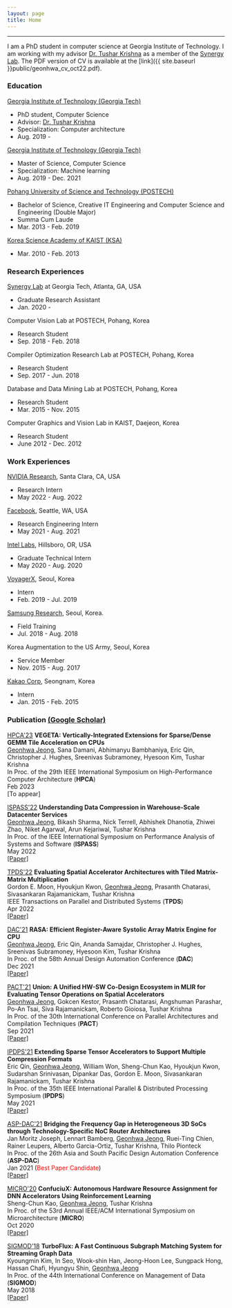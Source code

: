 ```yaml
---
layout: page
title: Home
---
```

-------------------------------------------------------
I am a PhD student in computer science at Georgia Institute of Technology. I am working with my advisor [Dr. Tushar Krishna](https://tusharkrishna.ece.gatech.edu/) as a member of the [Synergy Lab](https://synergy.ece.gatech.edu/). 
The PDF version of CV is available at the [link]({{ site.baseurl }}public/geonhwa_cv_oct22.pdf).



### Education
 [Georgia Institute of Technology (Georgia Tech)](https://www.gatech.edu/) 
   * PhD student, Computer Science
   * Advisor: [Dr. Tushar Krishna](https://tusharkrishna.ece.gatech.edu/)
   * Specialization: Computer architecture
   * Aug. 2019 -  

 [Georgia Institute of Technology (Georgia Tech)](https://www.gatech.edu/) 
   * Master of Science, Computer Science
   * Specialization: Machine learning
   * Aug. 2019 - Dec. 2021

[Pohang University of Science and Technology (POSTECH)](http://www.postech.ac.kr/eng/)  
  * Bachelor of Science, Creative IT Engineering and Computer Science and Engineering (Double Major)
  * Summa Cum Laude
  * Mar. 2013 - Feb. 2019  

[Korea Science Academy of KAIST (KSA)](https://www.ksa.hs.kr/Eng)
  * Mar. 2010 - Feb. 2013

### Research Experiences

[Synergy Lab](https://synergy.ece.gatech.edu/) at Georgia Tech, Atlanta, GA, USA  
  * Graduate Research Assistant
  * Jan. 2020 -  
  
Computer Vision Lab at POSTECH, Pohang, Korea  
  * Research Student
  * Sep. 2018 - Feb. 2018  
  
Compiler Optimization Research Lab at POSTECH, Pohang, Korea  
  * Research Student
  * Sep. 2017 - Jun. 2018  
  
Database and Data Mining Lab at POSTECH, Pohang, Korea  
  * Research Student
  * Mar. 2015 - Nov. 2015  
  
Computer Graphics and Vision Lab in KAIST, Daejeon, Korea  
  * Research Student
  * June 2012 - Dec. 2012  

### Work Experiences

[NVIDIA Research](https://www.nvidia.com/en-us/research/), Santa Clara, CA, USA  
  * Research Intern
  * May 2022 - Aug. 2022 

[Facebook](https://about.facebook.com/company-info/), Seattle, WA, USA  
  * Research Engineering Intern
  * May 2021 - Aug. 2021  

[Intel Labs](https://www.intel.com/content/www/us/en/research/overview.html), Hillsboro, OR, USA  
  * Graduate Technical Intern
  * May 2020 - Aug. 2020  

[VoyagerX](https://www.voyagerx.com/?lang=en), Seoul, Korea
  * Intern
  * Feb. 2019 - Jul. 2019  

[Samsung Research](https://research.samsung.com/), Seoul, Korea. 
  * Field Training
  * Jul. 2018 - Aug. 2018  

Korea Augmentation to the US Army, Seoul, Korea  
  * Service Member
  * Nov. 2015 - Aug. 2017  

[Kakao Corp](https://www.kakaocorp.com/?lang=en), Seongnam, Korea  
  * Intern
  * Jan. 2015 - Feb. 2015  


### Publication [(Google Scholar)](https://scholar.google.com/citations?user=pdjfuqwAAAAJ&hl=en)

<a class="badge-base badge-hpca" href="https://hpca-conf.org/2023/" target="_blank">HPCA'23</a> **VEGETA: Vertically-Integrated Extensions for Sparse/Dense GEMM Tile Acceleration on CPUs**  
<ins>Geonhwa Jeong</ins>, Sana Damani, Abhimanyu Bambhaniya, Eric Qin, Christopher J. Hughes, Sreenivas Subramoney, Hyesoon Kim, Tushar Krishna  
In Proc. of the 29th IEEE International Symposium on High-Performance Computer Architecture (**HPCA**)  
Feb 2023  
[To appear]

<a class="badge-base badge-ispass" href="https://ispass.org/ispass2022/" target="_blank">ISPASS'22</a> **Understanding Data Compression in Warehouse-Scale Datacenter Services**  
<ins>Geonhwa Jeong</ins>, Bikash Sharma, Nick Terrell, Abhishek Dhanotia, Zhiwei Zhao, Niket Agarwal, Arun Kejariwal, Tushar Krishna  
In Proc. of the IEEE International Symposium on Performance Analysis of Systems and Software (**ISPASS**)   
May 2022  
[[Paper]](https://ieeexplore.ieee.org/document/9804641/)

<a class="badge-base badge-tpds" href="https://www.computer.org/csdl/journal/td" target="_blank">TPDS'22</a> **Evaluating Spatial Accelerator Architectures with Tiled Matrix-Matrix Multiplication**  
Gordon E. Moon, Hyoukjun Kwon, <ins>Geonhwa Jeong</ins>, Prasanth Chatarasi, Sivasankaran Rajamanickam, Tushar Krishna  
IEEE Transactions on Parallel and Distributed Systems (**TPDS**)      
Apr 2022   
[[Paper]](https://ieeexplore.ieee.org/document/9511786)

<a class="badge-base badge-dac" href="https://www.dac.com/" target="_blank">DAC'21</a> **RASA: Efficient Register-Aware Systolic Array Matrix Engine for CPU**  
<ins>Geonhwa Jeong</ins>, Eric Qin, Ananda Samajdar, Christopher J. Hughes, Sreenivas Subramoney, Hyesoon Kim, Tushar Krishna  
In Proc. of the 58th Annual Design Automation Conference (**DAC**)   
Dec 2021  
[[Paper]](https://ieeexplore.ieee.org/document/9586257)

<a class="badge-base badge-pact" href="http://pact21.snu.ac.kr/" target="_blank">PACT'21</a> **Union: A Unified HW-SW Co-Design Ecosystem in MLIR for Evaluating Tensor Operations on Spatial Accelerators**  
<ins>Geonhwa Jeong</ins>, Gokcen Kestor, Prasanth Chatarasi, Angshuman Parashar, Po-An Tsai, Siva Rajamanickam, Roberto Gioiosa, Tushar Krishna  
In Proc. of the 30th International Conference on Parallel Architectures and Compilation Techniques (**PACT**)   
Sep 2021  
[[Paper]](https://ieeexplore.ieee.org/document/9563040)

<a class="badge-base badge-ipdps" href="https://www.ipdps.org/" target="_blank">IPDPS'21</a> **Extending Sparse Tensor Accelerators to Support Multiple Compression Formats**  
Eric Qin, <ins>Geonhwa Jeong</ins>, William Won, Sheng-Chun Kao, Hyoukjun Kwon, Sudarshan Srinivasan, Dipankar Das, Gordon E. Moon, Sivasankaran Rajamanickam, Tushar Krishna  
In Proc. of the 35th IEEE International Parallel & Distributed Processing Symposium (**IPDPS**)   
May 2021  
[[Paper]](https://arxiv.org/pdf/2103.10452.pdf)

<a class="badge-base badge-aspdac" href="http://www.aspdac.com/aspdac2021/" target="_blank">ASP-DAC'21</a> **Bridging the Frequency Gap in Heterogeneous 3D SoCs through Technology-Specific NoC Router Architectures**  
Jan Moritz Joseph, Lennart Bamberg, <ins>Geonhwa Jeong</ins>, Ruei-Ting Chien, Rainer Leupers, Alberto Garcia-Ortiz, Tushar Krishna, Thilo Pionteck  
In Proc. of the 26th Asia and South Pacific Design Automation Conference (**ASP-DAC**)   
Jan 2021 (<span style="color:red">Best Paper Candidate</span>)  
[[Paper]](https://dl.acm.org/doi/10.1145/3394885.3431421)

<a class="badge-base badge-micro" href="http://www.microarch.org/micro53" target="_blank">MICRO'20</a> **ConfuciuX: Autonomous Hardware Resource Assignment for DNN Accelerators Using Reinforcement Learning**  
Sheng-Chun Kao, <ins>Geonhwa Jeong</ins>, Tushar Krishna  
In Proc. of the 53rd Annual IEEE/ACM International Symposium on Microarchitecture (**MICRO**)  
Oct 2020  
[[Paper]](https://ieeexplore.ieee.org/document/9251929)

<a class="badge-base badge-sigmod" href="https://sigmod2018.org/" target="_blank">SIGMOD'18</a> **TurboFlux: A Fast Continuous Subgraph Matching System for Streaming Graph Data**  
Kyoungmin Kim, In Seo, Wook-shin Han, Jeong-Hoon Lee, Sungpack Hong, Hassan Chafi, Hyungyu Shin, <ins>Geonhwa Jeong</ins>  
In Proc. of the 44th International Conference on Management of Data (**SIGMOD**)  
May 2018  
[[Paper]](https://dl.acm.org/doi/10.1145/3183713.3196917)

